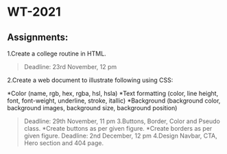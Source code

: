 # WT-2021
## Assignments:
1.Create a college routine in HTML.
>Deadline: 23rd November, 12 pm

2.Create a web document to illustrate following using CSS:

*Color (name, rgb, hex, rgba, hsl, hsla)
*Text formatting (color, line height, font, font-weight, underline, stroke, itallic)
*Background (background color, background images, background size, background position)
>Deadline: 29th November, 11 pm
3.Buttons, Border, Color and Pseudo class.
*Create buttons as per given figure.
*Create borders as per given figure.
>Deadline: 2nd December, 12 pm
4.Design Navbar, CTA, Hero section and 404 page.